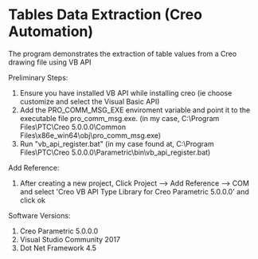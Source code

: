 # Tables Data Extraction (Creo Automation)
The program demonstrates the extraction of table values from a Creo drawing file using VB API

Preliminary Steps:
1. Ensure you have installed VB API while installing creo (ie choose customize and select the Visual Basic API)
2. Add the PRO_COMM_MSG_EXE enviroment variable and point it to the executable file pro_comm_msg.exe. (in my case, C:\Program Files\PTC\Creo 5.0.0.0\Common Files\x86e_win64\obj\pro_comm_msg.exe)
3. Run "vb_api_register.bat" (in my case found at, C:\Program Files\PTC\Creo 5.0.0.0\Parametric\bin\vb_api_register.bat)


Add Reference:
1. After creating a new project, Click Project --> Add Reference --> COM and select 'Creo VB API Type Library for Creo Parametric 5.0.0.0' and click ok 


Software Versions:
1. Creo Parametric 5.0.0.0
2. Visual Studio Community 2017
3. Dot Net Framework 4.5
